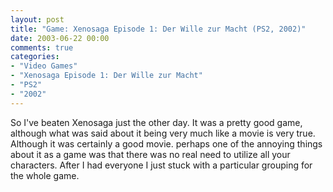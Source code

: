 ```yaml
---
layout: post
title: "Game: Xenosaga Episode 1: Der Wille zur Macht (PS2, 2002)"
date: 2003-06-22 00:00
comments: true
categories:
- "Video Games"
- "Xenosaga Episode 1: Der Wille zur Macht"
- "PS2"
- "2002"
---
```


So I've beaten Xenosaga just the other day. It was a pretty good
game, although what was said about it being very much like a movie
is very true. Although it was certainly a good movie. perhaps one
of the annoying things about it as a game was that there was no
real need to utilize all your characters. After I had everyone I
just stuck with a particular grouping for the whole game.
